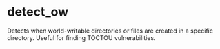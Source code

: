 # detect_ow
Detects when world-writable directories or files are created in a specific directory. Useful for finding TOCTOU vulnerabilities.
